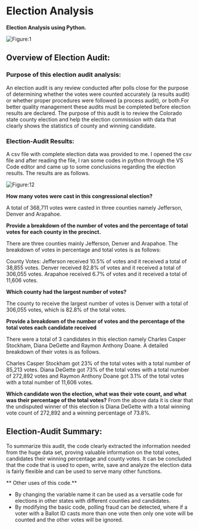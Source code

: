 # Election Analysis
**Election Analysis using Python.**

![Figure:1](https://westbrookct.us/ImageRepository/Document?documentId=4459)

## Overview of Election Audit:

### Purpose of this election audit analysis:

An election audit is any review conducted after polls close for the purpose of determining whether the votes were counted accurately (a results audit) or whether proper procedures were followed (a process audit), or both.For better quality management these audits must be completed before election results are declared.
The purpose of this audit is to review the Colorado state county election and help the election commission with data that clearly shows the statistics of county and winning candidate.

### Election-Audit Results: 

A csv file with complete election data was provided to me. I opened the csv file and after reading the file, I ran some codes in python through the VS Code editor and came up to some conclusions regarding the election results. The results are as follows.

![Figure:12]()

 **How many votes were cast in this congressional election?**

A total of 368,711 votes were casted in three counties namely Jefferson, Denver and Arapahoe.

**Provide a breakdown of the number of votes and the percentage of total votes for each county in the precinct.**

There are three counties mainly Jefferson, Denver and Arapahoe. The breakdown of votes in percentage and total votes is as follows:

County Votes:
Jefferson received 10.5% of votes and it received a total of 38,855 votes.
Denver received 82.8% of votes and it received a total of 306,055 votes.
Arapahoe received 6.7% of votes and it received a total of 11,606 votes.

**Which county had the largest number of votes?**

The county to receive the largest number of votes is Denver with a total of 306,055 votes, which is 82.8% of the total votes.

**Provide a breakdown of the number of votes and the percentage of the total votes each candidate received**

There were a total of 3 candidates in this election namely Charles Casper Stockham, Diana DeGette and Raymon Anthony Doane. A detailed breakdown of their votes is as follows.

Charles Casper Stockham got 23% of the total votes with a total number of 85,213 votes.
Diana DeGette got 73% of the total votes with a total number of 272,892 votes and 
Raymon Anthony Doane got 3.1% of the total votes with a total number of 11,606 votes.


**Which candidate won the election, what was their vote count, and what was their percentage of the total votes?**
From the above data it is clear that the undisputed winner of this election is Diana DeGette with a total winning vote count of 272,892 and a winning percentage of 73.8%.

## Election-Audit Summary:

To summarize this audit, the code clearly extracted the information needed from the huge data set, proving valuable information on the total votes, candidates their winning percentage and county votes. It can be concluded that the code that is used to open, write, save and analyze the election data is fairly flexible and can be used to serve many other functions. 

** Other uses of this code.**

* By changing the variable name it can be used as a versatile code for elections in other states with different counties and candidates.
* By modifying the basic code, polling fraud can be detected, where if a voter with a Ballot ID casts more than one vote then only one vote will be counted 		   and the other votes will be ignored.









